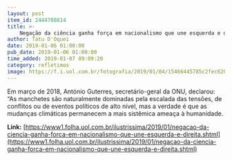 ```yaml
---
layout: post
item_id: 2444708814
title: >-
    Negação da ciência ganha força em nacionalismo que une esquerda e direita
author: Tatu D'Oquei
date: 2019-01-06 01:00:00
pub_date: 2019-01-06 01:00:00
time_added: 2019-01-07 09:09:20
category: refletimos
image: https://f.i.uol.com.br/fotografia/2019/01/04/15466445785c2fec62029fa_1546644578_3x2_rt.jpg
---
```


Em março de 2018, António Guterres, secretário-geral da ONU, declarou: “As manchetes são naturalmente dominadas pela escalada das tensões, de conflitos ou de eventos políticos de alto nível, mas a verdade é que as mudanças climáticas permanecem a mais sistêmica ameaça à humanidade.

**Link:** [https://www1.folha.uol.com.br/ilustrissima/2019/01/negacao-da-ciencia-ganha-forca-em-nacionalismo-que-une-esquerda-e-direita.shtml](https://www1.folha.uol.com.br/ilustrissima/2019/01/negacao-da-ciencia-ganha-forca-em-nacionalismo-que-une-esquerda-e-direita.shtml)

